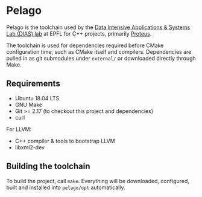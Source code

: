# Pelago

Pelago is the toolchain used by the [Data Intensive Applications & Systems Lab (DIAS) lab](https://www.epfl.ch/labs/dias/) at EPFL for C++ projects, primarily [Proteus](https://github.com/epfl-dias/proteus).

The toolchain is used for dependencies required before CMake configuration time, such as CMake itself and compilers. Dependencies are pulled in as git submodules under `external/` or downloaded directly through Make.


## Requirements
* Ubuntu 18.04 LTS
* GNU Make
* Git >= 2.17 (to checkout this project and dependencies)
* curl

For LLVM:
* C++ compiler & tools to bootstrap LLVM
* libxml2-dev

## Building the toolchain

To build the project, call `make`. Everything will be downloaded, configured, built and installed into `pelago/opt` automatically.